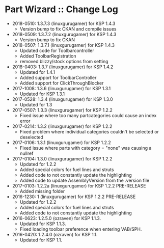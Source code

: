 # Part Wizard :: Change Log

* 2018-0510: 1.3.7.3 (linuxgurugamer) for KSP 1.4.3
	+ Version bump to fix CKAN and compile issues
* 2018-0509: 1.3.7.2 (linuxgurugamer) for KSP 1.4.3
	+ Version bump to fix CKAN
* 2018-0507: 1.3.7.1 (linuxgurugamer) for KSP 1.4.3
	+ Updated code for Toolbarcontroller
	+ Added ToolbarRegistration
	+ removed blizzy/stock options from setting
* 2018-0403: 1.3.7 (linuxgurugamer) for KSP 1.4.2
	+ Updated for 1.4.1
	+ Added support for ToolbarController
	+ Added support for ClickThroughBlocker
* 2017-1008: 1.3.6 (linuxgurugamer) for KSP 1.3.1
	+ Updated for KSP 1.3.1
* 2017-0528: 1.3.4 (linuxgurugamer) for KSP 1.3.0
	+ Updated for 1.3
* 2017-0507: 1.3.3 (linuxgurugamer) for KSP 1.2.2
	+ Fixed issue where too many partcategories could cause an index error
* 2017-0214: 1.3.2 (linuxgurugamer) for KSP 1.2.2
	+ Fixed problem where individual categories couldn't be selected or deselected
* 2017-0106: 1.3.1 (linuxgurugamer) for KSP 1.2.2
	+ Fixed issue where parts with category = "none" was causing a nullref
* 2017-0104: 1.3.0 (linuxgurugamer) for KSP 1.2.2
	+ Updated for 1.2.2
	+ Added special colors for fuel lines and struts
	+ Added code to not constantly update the highlighting
	+ Added code to update AssemblyVersion from the .version file
* 2017-0103: 1.2.2a (linuxgurugamer) for KSP 1.2.2 PRE-RELEASE
	+ Added missing folder
* 2016-1230: 1 (linuxgurugamer) for KSP 1.2.2 PRE-RELEASE
	+ Updated for 1.2.2
	+ Added special colors for fuel lines and struts
	+ Added code to not constantly update the highlighting
* 2016-0623: 1.2.5.0 (ozraven) for KSP 1.1.3.
	+ Updated for KSP 1.1.3.
	+ Fixed loading toolbar preference when entering VAB/SPH.
* 2016-0420: 1.2.4.0 (ozraven) for KSP 1.1.
	+ Updated for KSP 1.1.
